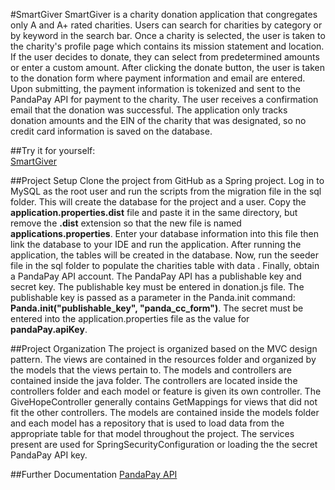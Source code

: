 #SmartGiver
SmartGiver is a charity donation application that congregates only A and A+ rated charities. Users 
can search for charities by category or by keyword in the search bar. Once a charity is selected, the
 user is taken to the charity's profile page which contains its mission statement and location. 
 If the user decides to donate, they can select from predetermined amounts or enter a custom 
 amount. After clicking the donate button, the user is taken to the donation form where payment 
 information and email are entered. Upon submitting, the payment information is tokenized and 
 sent to the PandaPay API for payment to the charity. The user receives a confirmation email that
  the donation was successful. The application only tracks donation amounts and the EIN of the 
  charity that was designated, so no credit card information is saved on the database.
  
##Try it for yourself:  
  [SmartGiver](http://smartgiver.us)
  
##Project Setup
  Clone the project from GitHub as a Spring project. Log in to MySQL as the root user and run the
   scripts from the migration file in the sql folder. This will create the database for the 
   project and a user. Copy the **application.properties.dist** file and paste it in the same 
   directory, but remove the **.dist** extension so that the new file is named **applications.properties**. Enter your database information into this file then link the database to your IDE and run the application. After running the application, the tables will be created in the 
   database. Now, run the seeder file in the sql folder to populate the charities table with data
   . Finally, obtain a PandaPay API account. The PandaPay API has a publishable key and secret 
   key. The publishable key must be entered in donation.js file. The publishable key is passed as a 
   parameter in the Panda.init command: **Panda.init("publishable_key", "panda_cc_form")**. The 
   secret must be entered into the application.properties file as the value for 
   **pandaPay.apiKey**.
   
##Project Organization
  The project is organized based on the MVC design pattern. The views are contained in the 
  resources folder and organized by the models that the views pertain to. The models and 
  controllers are contained inside the java folder. The controllers are located inside the 
  controllers folder and each model or feature is given its own controller. The 
  GiveHopeController generally contains GetMappings for views that did not fit the other 
  controllers. The models are contained inside the models folder and each model has a repository 
  that is used to load data from the appropriate table for that model throughout the project. The
   services present are used for SpringSecurityConfiguration or loading the the secret PandaPay 
   API key.
   
##Further Documentation
[PandaPay API](https://www.pandapay.io/api-reference)
    
